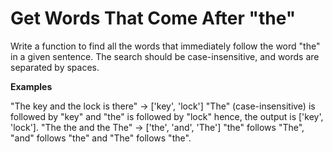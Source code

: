 # Get Words That Come After "the"
Write a function to find all the words that immediately follow the word "the" in a given sentence. The search should be case-insensitive, and words are separated by spaces.


**Examples**

"The key and the lock is there" -> ['key', 'lock']
"The" (case-insensitive) is followed by "key" and "the" is followed by "lock" hence, the output is ['key', 'lock'].
"The the and the The" -> ['the', 'and', 'The']
"the" follows "The", "and" follows "the" and "The" follows "the".